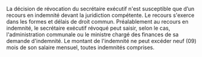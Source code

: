La décision de révocation du secrétaire exécutif n'est susceptible que d’un recours en indemnité devant la juridiction compétente. Le recours s'exerce dans les formes et délais de droit commun.
Préalablement au recours en indemnité, le secrétaire exécutif révoqué peut saisir, selon le cas, l'administration communale ou le ministre chargé des finances de sa demande d'indemnité.
Le montant de l'indemnité ne peut excéder neuf (09) mois de son salaire mensuel, toutes indemnités comprises.